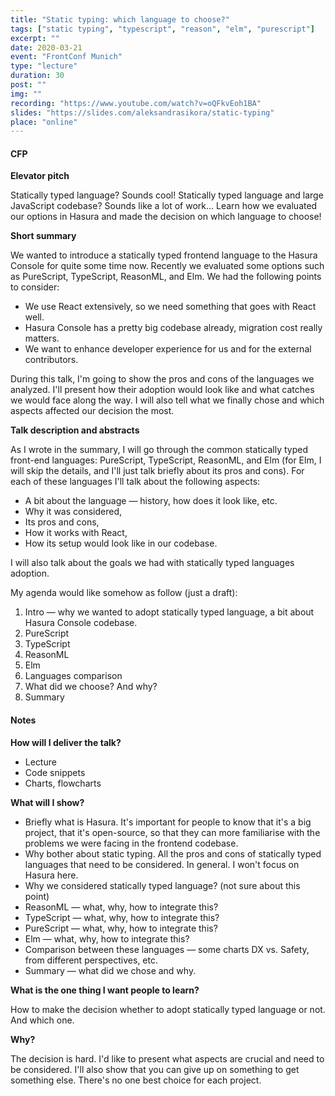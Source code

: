 ```yaml
---
title: "Static typing: which language to choose?"
tags: ["static typing", "typescript", "reason", "elm", "purescript"]
excerpt: ""
date: 2020-03-21
event: "FrontConf Munich"
type: "lecture"
duration: 30
post: ""
img: ""
recording: "https://www.youtube.com/watch?v=oQFkvEoh1BA"
slides: "https://slides.com/aleksandrasikora/static-typing"
place: "online"
---
```


#### CFP

**Elevator pitch**

Statically typed language? Sounds cool! Statically typed language and large JavaScript codebase? Sounds like a lot of work... Learn how we evaluated our options in Hasura and made the decision on which language to choose!

**Short summary**

We wanted to introduce a statically typed frontend language to the Hasura Console for quite some time now. Recently we evaluated some options such as PureScript, TypeScript, ReasonML, and Elm. We had the following points to consider:

- We use React extensively, so we need something that goes with React well.
- Hasura Console has a pretty big codebase already, migration cost really matters.
- We want to enhance developer experience for us and for the external contributors.

During this talk, I'm going to show the pros and cons of the languages we analyzed. I'll present how their adoption would look like and what catches we would face along the way. I will also tell what we finally chose and which aspects affected our decision the most.

**Talk description and abstracts**

As I wrote in the summary, I will go through the common statically typed front-end languages: PureScript, TypeScript, ReasonML, and Elm (for Elm, I will skip the details, and I'll just talk briefly about its pros and cons). For each of these languages I'll talk about the following aspects:

- A bit about the language — history, how does it look like, etc.
- Why it was considered,
- Its pros and cons,
- How it works with React,
- How its setup would look like in our codebase.

I will also talk about the goals we had with statically typed languages adoption.

My agenda would like somehow as follow (just a draft):

1. Intro — why we wanted to adopt statically typed language, a bit about Hasura Console codebase.
2. PureScript
3. TypeScript
4. ReasonML
5. Elm
6. Languages comparison
7. What did we choose? And why?
8. Summary

#### Notes

**How will I deliver the talk?**

- Lecture
- Code snippets
- Charts, flowcharts

**What will I show?**

- Briefly what is Hasura. It's important for people to know that it's a big project, that it's open-source, so that they can more familiarise with the problems we were facing in the frontend codebase.
- Why bother about static typing. All the pros and cons of statically typed languages that need to be considered. In general. I won't focus on Hasura here.
- Why we considered statically typed language? (not sure about this point)
- ReasonML — what, why, how to integrate this?
- TypeScript — what, why, how to integrate this?
- PureScript — what, why, how to integrate this?
- Elm — what, why, how to integrate this?
- Comparison between these languages — some charts DX vs. Safety, from different perspectives, etc.
- Summary — what did we chose and why.

**What is the one thing I want people to learn?**

How to make the decision whether to adopt statically typed language or not. And which one.

**Why?**

The decision is hard. I'd like to present what aspects are crucial and need to be considered. I'll also show that you can give up on something to get something else. There's no one best choice for each project.

